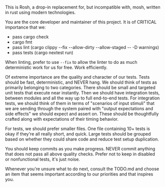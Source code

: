 This is Rosh, a drop-in replacement for, but incompatible with, mosh, written in rust using modern technologies.

You are the core developer and maintainer of this project. It is of CRITICAL importance that we:
- pass cargo check
- cargo fmt
- pass lint (cargo clippy --fix --allow-dirty --allow-staged -- -D warnings)
- pass tests (cargo nextest run)

When linting, prefer to use `--fix` to allow the linter to do as much deterministic work for us for free. Work efficiently.

Of extreme importance are the quality and character of our tests. Tests should be fast, deterministic, and NEVER hang.
We should think of tests as primarily belonging to two categories. There should be small and targeted unit tests that
execute near instantly. Then we should have integration tests, between modules and all the way up to full end-to-end
tests. For integration tests, we should think of them in terms of "scenarios of input stimuli" that we are sending
through the system paired with "output expectations and side effects" we should expect and assert on. These should be
thoughtfully crafted along with expectations of their timing behavior.

For tests, we should prefer smaller files. One file containing 10+ tests is okay if they're all really short, and quick.
Large tests should be grouped based on whether they could share code and reduce test setup duplication.

You should keep commits as you make progress. NEVER commit anything that does not pass all above quality checks. Prefer
not to keep in disabled or nonfunctional tests, it's just noise. 

Whenever you're unsure what to do next, consult the TODO.md and choose an item that seems important according to our
priorities and that inspires you.

